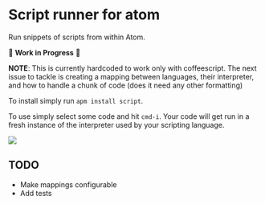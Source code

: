 # Script runner for atom

Run snippets of scripts from within Atom.

:rotating_light: **Work in Progress** :rotating_light:

**NOTE**: This is currently hardcoded to work only with coffeescript. The next
issue to tackle is creating a mapping between languages, their interpreter, and
how to handle a chunk of code (does it need any other formatting)

To install simply run `apm install script`.

To use simply select some code and hit `cmd-i`. Your code will get run in
a fresh instance of the interpreter used by your scripting language.

![](https://f.cloud.github.com/assets/836375/2300807/e6d04a3c-a109-11e3-93e2-94d86965546d.gif)

## TODO

* Make mappings configurable
* Add tests
